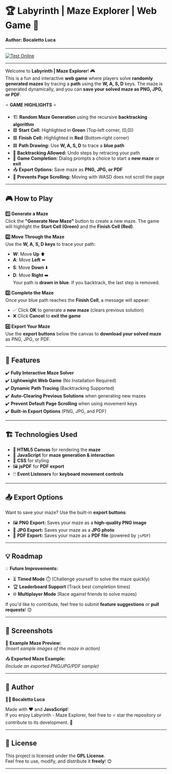 # 🏆 Labyrinth | Maze Explorer | Web Game 🚀  
#### Author: Bocaletto Luca
---

[![Test Online](https://img.shields.io/badge/Test%20Online-Click%20Here-brightgreen?style=for-the-badge)](https://bocaletto-luca.github.io/Labyrinth/)

---

Welcome to **Labyrinth | Maze Explorer**! 🎮  
This is a fun and interactive **web game** where players solve **randomly generated mazes** by tracing a **path** using the **W, A, S, D** keys. The maze is generated dynamically, and you can **save your solved maze as PNG, JPG, or PDF**.  

⭐ **GAME HIGHLIGHTS** ⭐  
- 🏗️ **Random Maze Generation** using the recursive **backtracking algorithm**  
- 🟩 **Start Cell:** Highlighted in **Green** (Top‑left corner, (0,0))  
- 🟥 **Finish Cell:** Highlighted in **Red** (Bottom‑right corner)  
- 🟦 **Path Drawing:** Use **W, A, S, D** to trace a **blue path**  
- 🔄 **Backtracking Allowed:** Undo steps by retracing your path  
- 🎉 **Game Completion:** Dialog prompts a choice to start a **new maze** or **exit**  
- 📤 **Export Options:** Save maze as **PNG, JPG, or PDF**  
- 🛑 **Prevents Page Scrolling:** Moving with WASD does not scroll the page  
---

## 🎮 How to Play  

**1️⃣ Generate a Maze**  
Click the **"Generate New Maze"** button to create a new maze. The game will highlight the **Start Cell (Green)** and the **Finish Cell (Red)**.

**2️⃣ Move Through the Maze**  
Use the **W, A, S, D keys** to trace your path:  
- **W**: Move **Up** ⬆️  
- **A**: Move **Left** ⬅️  
- **S**: Move **Down** ⬇️  
- **D**: Move **Right** ➡️  
Your path is **drawn in blue**. If you backtrack, the last step is removed.

**3️⃣ Complete the Maze**  
Once your blue path reaches the **Finish Cell**, a message will appear:  
- ✅ Click **OK** to generate a **new maze** (clears previous solution)  
- ❌ Click **Cancel** to **exit the game**  

**4️⃣ Export Your Maze**  
Use the **export buttons** below the canvas to **download your solved maze** as PNG, JPG, or PDF.

---

## 🚀 Features  

✔️ **Fully Interactive Maze Solver**  
✔️ **Lightweight Web Game** (No Installation Required)  
✔️ **Dynamic Path Tracing** (Backtracking Supported)  
✔️ **Auto-Clearing Previous Solutions** when generating new mazes  
✔️ **Prevent Default Page Scrolling** when using movement keys  
✔️ **Built-in Export Options** (PNG, JPG, and PDF)  

---

## 🏗️ Technologies Used  

- 🔵 **HTML5 Canvas** for rendering the **maze**
- 🎨 **JavaScript** for **maze generation & interaction**
- 📜 **CSS** for styling
- 🖼️ **jsPDF** for **PDF export**
- 🖱️ **Event Listeners** for **keyboard movement controls**

---

## 📤 Export Options  

Want to save your maze? Use the built-in **export buttons**:  

- 🖼️ **PNG Export:** Saves your maze as a **high-quality PNG image**  
- 📸 **JPG Export:** Saves your maze as a **JPG photo**  
- 📜 **PDF Export:** Saves your maze as a **PDF file** (powered by `jsPDF`)  

---

## 💡 Roadmap  

💡 **Future Improvements:**  
- ⏳ **Timed Mode** ⏱️ (Challenge yourself to solve the maze quickly)  
- 🏆 **Leaderboard Support** (Track best completion times)  
- 🌐 **Multiplayer Mode** (Race against friends to solve mazes)  

If you'd like to contribute, feel free to submit **feature suggestions** or **pull requests**! 😊  

---

## 🎨 Screenshots  

🔎 **Example Maze Preview:**  
*(Insert sample images of the maze in action)*  

📤 **Exported Maze Example:**  
*(Include an exported PNG/JPG/PDF sample)*  

---

## 📜 Author  

**👨‍💻 Bocaletto Luca**  

Made with ❤️ and **JavaScript**!  
If you enjoy Labyrinth - Maze Explorer, feel free to ⭐ star the repository or contribute to its development. 🚀  

---

## 🔗 License  

This project is licensed under the **GPL License**.  
Feel free to use, modify, and distribute it **freely**! 😊  

---
